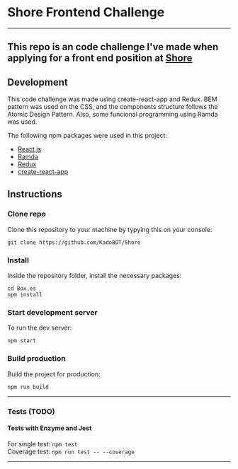 # Shore Frontend Challenge
---
This repo is an code challenge I've made when applying for a front end position at [Shore](https://shore.com)
---
## Development
This code challenge was made using create-react-app and Redux. BEM pattern was used on the CSS, and the components structure follows the Atomic Design Pattern. Also, some funcional programming using Ramda was used.

The following npm packages were used in this project:
- [React.js](https://facebook.github.io/react/)
- [Ramda](http://ramdajs.com/)
- [Redux](http://redux.js.org/)
- [create-react-app](https://github.com/facebookincubator/create-react-app)

## Instructions
### Clone repo
Clone this repository to your machine by typying this on your console:
```
git clone https://github.com/KadoBOT/Shore
```
### Install
Inside the repository folder, install the necessary packages:
```
cd Box.es
npm install
```
### Start development server
To run the dev server:
```
npm start
```
### Build production
Build the project for production:
```
npm run build
```
---
### Tests (TODO)
#### Tests with Enzyme and Jest  
For single test: `npm test`  
Coverage test: `npm run test -- --coverage`  

---
